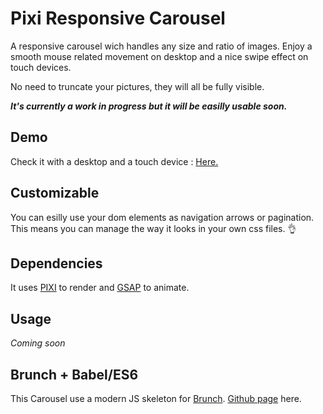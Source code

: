 # Pixi Responsive Carousel

A responsive carousel wich handles any size and ratio of images. Enjoy a smooth mouse related movement on desktop and a nice swipe effect on touch devices.

No need to truncate your pictures, they will all be fully visible.

***It's currently a work in progress but it will be easilly usable soon.***

## Demo

Check it with a desktop and a touch device : [Here.](https://kevrmnd.github.io/pixi-responsive-carousel/)



## Customizable

You can esilly use your dom elements as navigation arrows or pagination. This means you can manage the way it looks in your own css files. :ok_hand:

## Dependencies

It uses [PIXI](http://www.pixijs.com/) to render and [GSAP](https://greensock.com/gsap) to animate.

## Usage

*Coming soon*

## Brunch + Babel/ES6

This Carousel use a modern JS skeleton for [Brunch](http://brunch.io). [Github page](https://github.com/brunch/with-es6) here.
